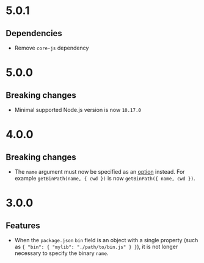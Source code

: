 # 5.0.1

## Dependencies

- Remove `core-js` dependency

# 5.0.0

## Breaking changes

- Minimal supported Node.js version is now `10.17.0`

# 4.0.0

## Breaking changes

- The `name` argument must now be specified as an
  [option](https://github.com/ehmicky/get-bin-path/blob/master/README.md#optionsname)
  instead. For example `getBinPath(name, { cwd })` is now
  `getBinPath({ name, cwd })`.

# 3.0.0

## Features

- When the `package.json` `bin` field is an object with a single property (such
  as `{ "bin": { "mylib": "./path/to/bin.js" } }`), it is not longer necessary
  to specify the binary `name`.
